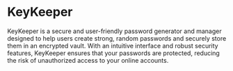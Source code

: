 # KeyKeeper
KeyKeeper is a secure and user-friendly password generator and manager designed to help users create strong, random passwords and securely store them in an encrypted vault. With an intuitive interface and robust security features, KeyKeeper ensures that your passwords are protected, reducing the risk of unauthorized access to your online accounts.
